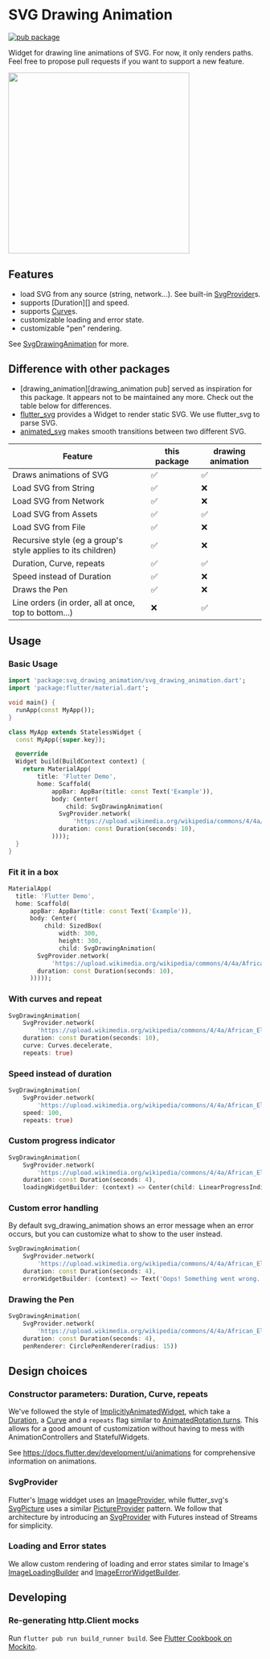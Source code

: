 # SVG Drawing Animation

[![pub package](https://img.shields.io/pub/v/svg_drawing_animation.svg)](https://pub.dartlang.org/packages/svg_drawing_animation)

Widget for drawing line animations of SVG. For now, it only renders paths. Feel free to propose pull requests if you want to support a new feature.

<img src="https://github.com/atn832/svg_drawing_animation/raw/main/svg_drawing_animation.gif" width="360" />

## Features

- load SVG from any source (string, network...). See built-in [SvgProvider](https://pub.dev/documentation/svg_drawing_animation/latest/svg_drawing_animation/SvgProvider-class.html)s.
- supports [Duration][] and speed.
- supports [Curve](https://api.flutter.dev/flutter/animation/Curve-class.html)s.
- customizable loading and error state.
- customizable "pen" rendering.

See [SvgDrawingAnimation](https://pub.dev/documentation/svg_drawing_animation/latest/svg_drawing_animation/SvgDrawingAnimation-class.html) for more.

## Difference with other packages

- [drawing_animation][drawing_animation pub] served as inspiration for this package. It appears not to be maintained any more. Check out the table below for differences.
- [flutter_svg](https://pub.dev/packages/flutter_svg) provides a Widget to render static SVG. We use flutter_svg to parse SVG.
- [animated_svg](https://pub.dev/packages/animated_svg) makes smooth transitions between two different SVG.

| Feature | this package | drawing animation |
| --- | --- | --- |
| Draws animations of SVG | ✅ | ✅ |
| Load SVG from String | ✅ | ❌ |
| Load SVG from Network | ✅ | ❌ |
| Load SVG from Assets | ✅ | ✅ |
| Load SVG from File | ✅ | ❌ |
| Recursive style (eg a group's style applies to its children) | ✅ | ❌ |
| Duration, Curve, repeats | ✅ | ✅ |
| Speed instead of Duration | ✅ | ❌ |
| Draws the Pen | ✅ | ❌ |
| Line orders (in order, all at once, top to bottom...) | ❌ | ✅ |

## Usage

### Basic Usage

```dart
import 'package:svg_drawing_animation/svg_drawing_animation.dart';
import 'package:flutter/material.dart';

void main() {
  runApp(const MyApp());
}

class MyApp extends StatelessWidget {
  const MyApp({super.key});

  @override
  Widget build(BuildContext context) {
    return MaterialApp(
        title: 'Flutter Demo',
        home: Scaffold(
            appBar: AppBar(title: const Text('Example')),
            body: Center(
                child: SvgDrawingAnimation(
              SvgProvider.network(
                  'https://upload.wikimedia.org/wikipedia/commons/4/4a/African_Elephant_SVG.svg'),
              duration: const Duration(seconds: 10),
            ))));
  }
}
```

### Fit it in a box

```dart
MaterialApp(
  title: 'Flutter Demo',
  home: Scaffold(
      appBar: AppBar(title: const Text('Example')),
      body: Center(
          child: SizedBox(
              width: 300,
              height: 300,
              child: SvgDrawingAnimation(
        SvgProvider.network(
            'https://upload.wikimedia.org/wikipedia/commons/4/4a/African_Elephant_SVG.svg'),
        duration: const Duration(seconds: 10),
      )))));
```

### With curves and repeat

```dart
SvgDrawingAnimation(
    SvgProvider.network(
        'https://upload.wikimedia.org/wikipedia/commons/4/4a/African_Elephant_SVG.svg'),
    duration: const Duration(seconds: 10),
    curve: Curves.decelerate,
    repeats: true)
```

### Speed instead of duration

```dart
SvgDrawingAnimation(
    SvgProvider.network(
        'https://upload.wikimedia.org/wikipedia/commons/4/4a/African_Elephant_SVG.svg'),
    speed: 100,
    repeats: true)
```

### Custom progress indicator

```dart
SvgDrawingAnimation(
    SvgProvider.network(
        'https://upload.wikimedia.org/wikipedia/commons/4/4a/African_Elephant_SVG.svg'),
    duration: const Duration(seconds: 4),
    loadingWidgetBuilder: (context) => Center(child: LinearProgressIndicator()))
```

### Custom error handling

By default svg_drawing_animation shows an error message when an error occurs, but
you can customize what to show to the user instead.

```dart
SvgDrawingAnimation(
    SvgProvider.network(
        'https://upload.wikimedia.org/wikipedia/commons/4/4a/African_Elephant_SVG.svg'),
    duration: const Duration(seconds: 4),
    errorWidgetBuilder: (context) => Text('Oops! Something went wrong.'))
```

### Drawing the Pen

```dart
SvgDrawingAnimation(
    SvgProvider.network(
        'https://upload.wikimedia.org/wikipedia/commons/4/4a/African_Elephant_SVG.svg'),
    duration: const Duration(seconds: 4),
    penRenderer: CirclePenRenderer(radius: 15))
```

## Design choices

### Constructor parameters: Duration, Curve, repeats

We've followed the style of [ImplicitlyAnimatedWidget](https://api.flutter.dev/flutter/widgets/ImplicitlyAnimatedWidget-class.html), which take a [Duration](https://api.dart.dev/stable/2.18.6/dart-core/Duration-class.html), a [Curve](https://api.flutter.dev/flutter/animation/Curve-class.html) and a `repeats` flag similar to [AnimatedRotation.turns](https://api.flutter.dev/flutter/widgets/AnimatedRotation/turns.html). This allows for a good amount of customization without having to mess with AnimationControllers and StatefulWidgets.

See <https://docs.flutter.dev/development/ui/animations> for comprehensive information on animations.

### SvgProvider

Flutter's [Image](https://api.dart.dev/stable/2.18.6/dart-ui/Image-class.html) widdget uses an [ImageProvider](https://api.flutter.dev/flutter/painting/ImageProvider-class.html), while flutter_svg's [SvgPicture](https://pub.dev/documentation/flutter_svg/1.1.6/svg/SvgPicture-class.html) uses a similar [PictureProvider](https://pub.dev/documentation/flutter_svg/1.1.6/flutter_svg/PictureProvider-class.html) pattern. We follow that architecture by introducing an [SvgProvider](https://pub.dev/documentation/svg_drawing_animation/latest/svg_drawing_animation/SvgProvider-class.html) with Futures instead of Streams for simplicity.

### Loading and Error states

We allow custom rendering of loading and error states similar to Image's [ImageLoadingBuilder](https://api.flutter.dev/flutter/widgets/ImageLoadingBuilder.html) and [ImageErrorWidgetBuilder](https://api.flutter.dev/flutter/widgets/ImageErrorWidgetBuilder.html).

## Developing

### Re-generating http.Client mocks

Run `flutter pub run build_runner build`. See [Flutter Cookbook on Mockito](https://docs.flutter.dev/cookbook/testing/unit/mocking#3-create-a-test-file-with-a-mock-httpclient).
